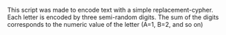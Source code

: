 This script was made to encode text with a simple replacement-cypher.
Each letter is encoded by three semi-random digits. The sum of the digits 
corresponds to the numeric value of the letter (A=1, B=2, and so on)
